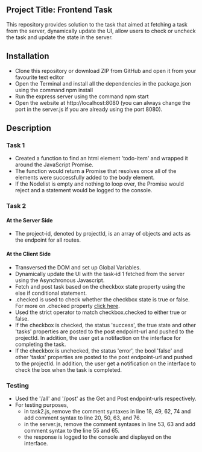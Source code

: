 ## Project Title: Frontend Task
   This repository provides solution to the task that aimed at fetching a task from the server, dynamically update the UI, allow users to check or uncheck the task and update the state in the server.

## Installation
- Clone this repository or download ZIP from GitHub and open it from your favourite text editor
- Open the Terminal and install all the dependencies in the package.json using the command npm install
- Run the express server using the command npm start
- Open the website at http://localhost:8080 (you can always change the port in the server.js if you are already using the port 8080).

## Description
### Task 1   
- Created a function to find an html element 'todo-item' and wrapped it around the JavaScript Promise. 
- The function would return a Promise that resolves once all of the elements were successfully added to the body element.
- If the Nodelist is empty and nothing to loop over, the Promise would reject and a statement would be logged to the console.

### Task 2
#### At the Server Side
- The project-id, denoted by projectId, is an array of objects and acts as the endpoint for all routes.

#### At the Client Side
- Transversed the DOM and set up Global Variables.
- Dynamically update the UI with the task-id 1 fetched from the server using the Asynchronous Javascript.
- Fetch and post task based on the checkbox state property using the else if conditional statement. 
- .checked is used to check whether the checkbox state is true or false. For more on .checked property [click here](https://www.w3schools.com/jsref/prop_checkbox_checked.asp).
- Used the strict operator to match checkbox.checked to either true or false.
- If the checkbox is checked, the status 'success', the true state and other 'tasks' properties are posted to the post endpoint-url and pushed to the projectId. In addition, the user get a notifaction on the interface for completing the task. 
- If the checkbox is unchecked, the status 'error', the bool 'false' and other 'tasks' properties are posted to the post endpoint-url and pushed to the projectId. In addition, the user get a notification on the interface to check the box when the task is completed.

### Testing
- Used the '/all' and '/post' as the Get and Post endpoint-urls respectively.
- For testing purposes, 
  - in task2.js, remove the comment syntaxes in line 18, 49, 62, 74 and add comment syntax to line 20, 50, 63, and 76.
  - in the server.js, remove the comment syntaxes in line 53, 63 and add comment syntax to the line 55 and 65.
  - the response is logged to the console and displayed on the interface.




 